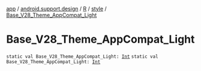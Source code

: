 [app](../../../index.md) / [android.support.design](../../index.md) / [R](../index.md) / [style](index.md) / [Base_V28_Theme_AppCompat_Light](./-base_-v28_-theme_-app-compat_-light.md)

# Base_V28_Theme_AppCompat_Light

`static val Base_V28_Theme_AppCompat_Light: `[`Int`](https://kotlinlang.org/api/latest/jvm/stdlib/kotlin/-int/index.html)
`static val Base_V28_Theme_AppCompat_Light: `[`Int`](https://kotlinlang.org/api/latest/jvm/stdlib/kotlin/-int/index.html)